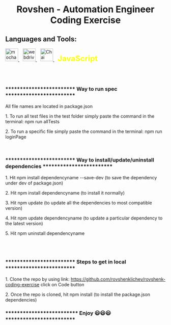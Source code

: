 <!DOCTYPE html>
<html>
<body>

<h1 align="center">Rovshen - Automation Engineer Coding Exercise</h1>
<h2 align="left"><b>Languages and Tools:</b></h2>
<p align="left">
  <a href="https://mochajs.org" target="_blank" rel="noreferrer">
    <img src="https://www.vectorlogo.zone/logos/mochajs/mochajs-icon.svg" alt="mocha" width="40" height="40" />
  </a> &ensp;
  <a href="https://webdriver.io" target="_blank" rel="noreferrer">
    <img src="https://i.ibb.co/Ldy6jtx/webdriverio-1-2.jpg" alt="webdriverio" width="40" height="40" />
  </a> &ensp;
  <a href="https://www.chaijs.com" target="_blank" rel="noreferrer">
    <img src="https://www.chaijs.com/img/chai-logo-small.png" alt="Chai" width="40" height="40" />
  </a> &ensp;
  <span style="font-size: 24px; font-weight: bold; color: yellow;">JavaScript</span>
</p>
<br><br>

  <h3>************************ Way to run spec ************************</h3>
  <p>All file names are located in package.json</p>
  <p>1. To run all test files in the test folder simply paste the command in the terminal: npm run allTests</p>
  <p>2. To run a specific file simply paste the command in the terminal: npm run loginPage</p>
  <br>

  <h3>************************ Way to install/update/uninstall dependencies ************************</h3>
  <p>1. Hit npm install dependencyname --save-dev (to save the dependency under dev of package.json)</p>
  <p>2. Hit npm install dependencyname (to install it normally)</p>
  <p>3. Hit npm update (to update all the dependencies to most compatible version)</p>
  <p>4. Hit npm update dependencyname (to update a particular dependency to the latest version)</p>
  <p>5. Hit npm uninstall dependencyname</p>
  <br><br>

  <h3>************************ Steps to get in local ************************</h3>
  <p>1. Clone the repo by using link: <a href="https://github.com/rovshenklichev/rovshenk-coding-exercise"
      target="_blank" rel="noreferrer">https://github.com/rovshenklichev/rovshenk-coding-exercise</a> click on Code button
  </p>
  <p>2. Once the repo is cloned, hit npm install (to install the package.json dependencies)</p>

  <h3><b>************************* Enjoy 😃😃😃 ************************</b></h3>

</body>

</html>
